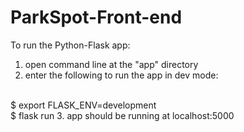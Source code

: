 # ParkSpot-Front-end

To run the Python-Flask app:
1. open command line at the "app" directory
2. enter the following to run the app in dev mode:
<br>
$ export FLASK_ENV=development
<br>
$ flask run
3. app should be running at localhost:5000
